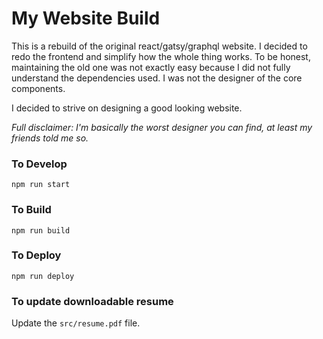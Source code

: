 # My Website Build

This is a rebuild of the original react/gatsy/graphql website. I decided to redo the frontend and simplify how the whole thing works. To be honest, maintaining the old one was not exactly easy because I did not fully understand the dependencies used. I was not the designer of the core components.

I decided to strive on designing a good looking website.

_Full disclaimer: I'm basically the worst designer you can find, at least my friends told me so._

### To Develop

`npm run start`

### To Build

`npm run build`

### To Deploy

`npm run deploy`

### To update downloadable resume

Update the `src/resume.pdf` file.

